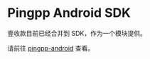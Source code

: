 Pingpp Android SDK
============

壹收款目前已经合并到 SDK，作为一个模块提供。

请前往 [pingpp-android](https://github.com/PingPlusPlus/pingpp-android) 查看。